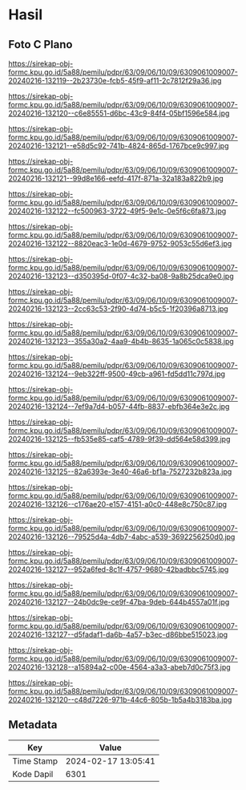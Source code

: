 # Hasil

## Foto C Plano

https://sirekap-obj-formc.kpu.go.id/5a88/pemilu/pdpr/63/09/06/10/09/6309061009007-20240216-132119--2b23730e-fcb5-45f9-af11-2c7812f29a36.jpg

https://sirekap-obj-formc.kpu.go.id/5a88/pemilu/pdpr/63/09/06/10/09/6309061009007-20240216-132120--c6e85551-d6bc-43c9-84f4-05bf1596e584.jpg

https://sirekap-obj-formc.kpu.go.id/5a88/pemilu/pdpr/63/09/06/10/09/6309061009007-20240216-132121--e58d5c92-741b-4824-865d-1767bce9c997.jpg

https://sirekap-obj-formc.kpu.go.id/5a88/pemilu/pdpr/63/09/06/10/09/6309061009007-20240216-132121--99d8e166-eefd-417f-871a-32a183a822b9.jpg

https://sirekap-obj-formc.kpu.go.id/5a88/pemilu/pdpr/63/09/06/10/09/6309061009007-20240216-132122--fc500963-3722-49f5-9e1c-0e5f6c6fa873.jpg

https://sirekap-obj-formc.kpu.go.id/5a88/pemilu/pdpr/63/09/06/10/09/6309061009007-20240216-132122--8820eac3-1e0d-4679-9752-9053c55d6ef3.jpg

https://sirekap-obj-formc.kpu.go.id/5a88/pemilu/pdpr/63/09/06/10/09/6309061009007-20240216-132123--d350395d-0f07-4c32-ba08-9a8b25dca9e0.jpg

https://sirekap-obj-formc.kpu.go.id/5a88/pemilu/pdpr/63/09/06/10/09/6309061009007-20240216-132123--2cc63c53-2f90-4d74-b5c5-1f20396a8713.jpg

https://sirekap-obj-formc.kpu.go.id/5a88/pemilu/pdpr/63/09/06/10/09/6309061009007-20240216-132123--355a30a2-4aa9-4b4b-8635-1a065c0c5838.jpg

https://sirekap-obj-formc.kpu.go.id/5a88/pemilu/pdpr/63/09/06/10/09/6309061009007-20240216-132124--9eb322ff-9500-49cb-a961-fd5dd11c797d.jpg

https://sirekap-obj-formc.kpu.go.id/5a88/pemilu/pdpr/63/09/06/10/09/6309061009007-20240216-132124--7ef9a7d4-b057-44fb-8837-ebfb364e3e2c.jpg

https://sirekap-obj-formc.kpu.go.id/5a88/pemilu/pdpr/63/09/06/10/09/6309061009007-20240216-132125--fb535e85-caf5-4789-9f39-dd564e58d399.jpg

https://sirekap-obj-formc.kpu.go.id/5a88/pemilu/pdpr/63/09/06/10/09/6309061009007-20240216-132125--82a6393e-3e40-46a6-bf1a-7527232b823a.jpg

https://sirekap-obj-formc.kpu.go.id/5a88/pemilu/pdpr/63/09/06/10/09/6309061009007-20240216-132126--c176ae20-e157-4151-a0c0-448e8c750c87.jpg

https://sirekap-obj-formc.kpu.go.id/5a88/pemilu/pdpr/63/09/06/10/09/6309061009007-20240216-132126--79525d4a-4db7-4abc-a539-3692256250d0.jpg

https://sirekap-obj-formc.kpu.go.id/5a88/pemilu/pdpr/63/09/06/10/09/6309061009007-20240216-132127--952a6fed-8c1f-4757-9680-42badbbc5745.jpg

https://sirekap-obj-formc.kpu.go.id/5a88/pemilu/pdpr/63/09/06/10/09/6309061009007-20240216-132127--24b0dc9e-ce9f-47ba-9deb-644b4557a01f.jpg

https://sirekap-obj-formc.kpu.go.id/5a88/pemilu/pdpr/63/09/06/10/09/6309061009007-20240216-132127--d5fadaf1-da6b-4a57-b3ec-d86bbe515023.jpg

https://sirekap-obj-formc.kpu.go.id/5a88/pemilu/pdpr/63/09/06/10/09/6309061009007-20240216-132128--a15894a2-c00e-4564-a3a3-abeb7d0c75f3.jpg

https://sirekap-obj-formc.kpu.go.id/5a88/pemilu/pdpr/63/09/06/10/09/6309061009007-20240216-132120--c48d7226-971b-44c6-805b-1b5a4b3183ba.jpg


## Metadata

| Key        | Value               |
| ---------- | ------------------- |
| Time Stamp | 2024-02-17 13:05:41 |
| Kode Dapil | 6301                |



